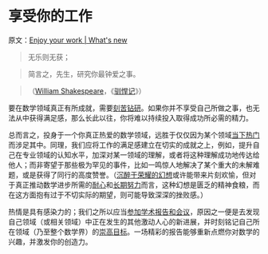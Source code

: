 # 享受你的工作

原文：[Enjoy your work | What's new](https://terrytao.wordpress.com/career-advice/enjoy-your-work/)

> 无乐则无获；

> 简言之，先生，研究你最钟爱之事。

> （[William Shakespeare](http://en.wikipedia.org/wiki/William_Shakespeare)，《[驯悍记](http://en.wikipedia.org/wiki/The_Taming_of_the_Shrew)》）

要在数学领域真正有所成就，需要[刻苦钻研](https://terrytao.wordpress.com/career-advice/work-hard/)。如果你并不享受自己所做之事，也无法从中获得满足感，那么长此以往，你将难以持续投入取得成功所必需的精力。

总而言之，投身于一个你真正热爱的数学领域，远胜于仅仅因为某个领域[当下热门](https://terrytao.wordpress.com/career-advice/don’t-base-career-decisions-on-glamour-or-fame/)而涉足其中。同理，我们应将工作的满足感建立在切实的成就之上，例如，提升自己在专业领域的认知水平，加深对某一领域的理解，或者将这种理解成功地传达给他人；而非寄望于那些极为罕见的事件，比如一鸣惊人地解决了某个重大的未解难题，或是获得了同行的高度赞誉。（[沉醉于荣耀的幻想](https://terrytao.wordpress.com/career-advice/dont-prematurely-obsess-on-a-single-big-problem-or-big-theory/)或许能带来片刻欢愉，但对于真正推动数学进步所需的[耐心](https://terrytao.wordpress.com/career-advice/be-patient/)和[长期努力](https://terrytao.wordpress.com/career-advice/work-hard/)而言，这种幻想是匮乏的精神食粮，而在这方面抱有过于不切实际的期望，则可能导致深深的挫败感。）

热情是具有感染力的；我们之所以应当[参加学术报告和会议](https://terrytao.wordpress.com/career-advice/attend-talks-and-conferences-even-those-not-directly-related-to-your-work/)，原因之一便是去发现自己领域（或相关领域）中正在发生的其他激动人心的新进展，并时刻铭记自己所在领域（乃至整个数学界）的[崇高目标](https://terrytao.wordpress.com/career-advice/think-ahead/)。一场精彩的报告能够重新点燃你对数学的兴趣，并激发你的创造力。